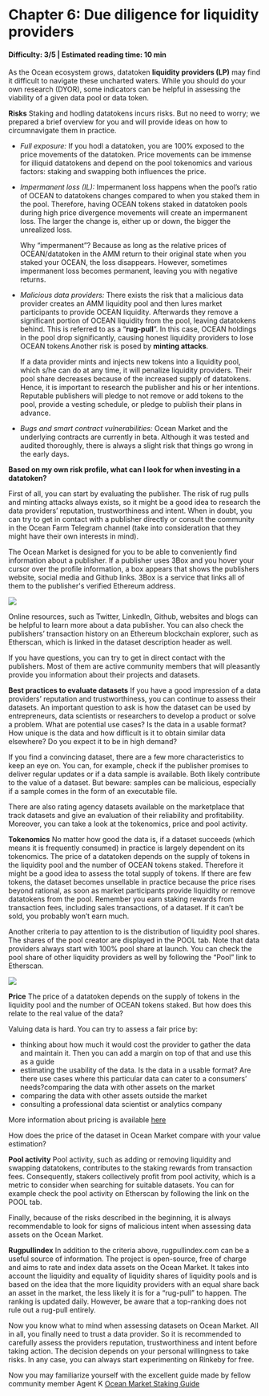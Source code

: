 # Chapter 6: Due diligence for liquidity providers

#### Difficulty: **3/5** \| Estimated reading time: **10 min**

<dialog character="squid">“With so many species cohabiting in the Ocean, distinguishing friend from foe is of utmost importance.”</dialog>

As the Ocean ecosystem grows, datatoken **liquidity providers (LP)** may find it difficult to navigate these uncharted waters. While you should do your own research (DYOR), some indicators can be helpful in assessing the viability of a given data pool or data token.

**Risks**
Staking and hodling datatokens incurs risks. But no need to worry; we prepared a brief overview for you and will provide ideas on how to circumnavigate them in practice.

- *Full exposure:* If you hodl a datatoken, you are 100% exposed to the price movements of the datatoken. Price movements can be immense for illiquid datatokens and depend on the pool tokenomics and various factors: staking and swapping both influences the price.

- *Impermanent loss (IL):* Impermanent loss happens when the pool’s ratio of OCEAN to datatokens changes compared to when you staked them in the pool. Therefore, having OCEAN tokens staked in datatoken pools during high price divergence movements will create an impermanent loss. The larger the change is, either up or down, the bigger the unrealized loss.

  Why “impermanent”? Because as long as the relative prices of OCEAN/datatoken in the AMM return to their original state when you staked your OCEAN, the loss disappears. However, sometimes impermanent loss becomes permanent, leaving you with negative returns. 

- *Malicious data providers:* There exists the risk that a malicious data provider creates an AMM liquidity pool and then lures market participants to provide OCEAN liquidity. Afterwards they remove a significant portion of OCEAN liquidity from the pool, leaving datatokens behind. This is referred to as a “**rug-pull**”. In this case, OCEAN holdings in the pool drop significantly, causing honest liquidity providers to lose OCEAN tokens.Another risk is posed by **minting attacks**. 

  If a data provider mints and injects new tokens into a liquidity pool, which s/he can do at any time, it will penalize liquidity providers. Their pool share decreases because of the increased supply of datatokens. Hence, it is important to research the publisher and his or her intentions. Reputable publishers will pledge to not remove or add tokens to the pool, provide a vesting schedule, or pledge to publish their plans in advance.

- *Bugs and smart contract vulnerabilities:* Ocean Market and the underlying contracts are currently in beta. Although it was tested and audited thoroughly, there is always a slight risk that things go wrong in the early days.

**Based on my own risk profile, what can I look for when investing in a datatoken?**

First of all, you can start by evaluating the publisher. The risk of rug pulls and minting attacks always exists, so it might be a good idea to research the data providers’ reputation, trustworthiness and intent. When in doubt, you can try to get in contact with a publisher directly or consult the community in the Ocean Farm Telegram channel (take into consideration that they might have their own interests in mind). 

The Ocean Market is designed for you to be able to conveniently find information about a publisher. If a publisher uses 3Box and you hover your cursor over the profile information, a box appears that shows the publishers website, social media and Github links. 3Box is a service that links all of them to the publisher's verified Ethereum address.

<img src="/images/defi_chapter_6_0.png" />

Online resources, such as Twitter, LinkedIn, Github, websites and blogs can be helpful to learn more about a data publisher. You can also check the publishers’ transaction history on an Ethereum blockchain explorer, such as Etherscan, which is linked in the dataset description header as well.

If you have questions, you can try to get in direct contact with the publishers. Most of them are active community members that will pleasantly provide you information about their projects and datasets.

**Best practices to evaluate datasets**
If you have a good impression of a data providers’ reputation and trustworthiness, you can continue to assess their datasets. An important question to ask is how the dataset can be used by entrepreneurs, data scientists or researchers to develop a product or solve a problem. What are potential use cases? Is the data in a usable format? How unique is the data and how difficult is it to obtain similar data elsewhere? Do you expect it to be in high demand?

If you find a convincing dataset, there are a few more characteristics to keep an eye on. You can, for example, check if the publisher promises to deliver regular updates or if a data sample is available. Both likely contribute to the value of a dataset. But beware: samples can be malicious, especially if a sample comes in the form of an executable file.

There are also rating agency datasets available on the marketplace that track datasets and give an evaluation of their reliability and profitability. Moreover, you can take a look at the tokenomics, price and pool activity.

**Tokenomics**
No matter how good the data is, if a dataset succeeds (which means it is frequently consumed) in practice is largely dependent on its tokenomics. The price of a datatoken depends on the supply of tokens in the liquidity pool and the number of OCEAN tokens staked. Therefore it might be a good idea to assess the total supply of tokens. If there are few tokens, the dataset becomes unsellable in practice because the price rises beyond rational, as soon as market participants provide liquidity or remove datatokens from the pool. Remember you earn staking rewards from transaction fees, including sales transactions, of a dataset. If it can’t be sold, you probably won’t earn much.

Another criteria to pay attention to is the distribution of liquidity pool shares. The shares of the pool creator are displayed in the POOL tab. Note that data providers always start with 100% pool share at launch. You can check the pool share of other liquidity providers as well by following the “Pool” link to Etherscan.

<img src="/images/defi_chapter_6_1.png" />

**Price**
The price of a datatoken depends on the supply of tokens in the liquidity pool and the number of OCEAN tokens staked. But how does this relate to the real value of the data?

Valuing data is hard. You can try to assess a fair price by:

- thinking about how much it would cost the provider to gather the data and maintain it. Then you can add a margin on top of that and use this as a guide
- estimating the usability of the data. Is the data in a usable format? Are there use cases where this particular data can cater to a consumers’ needs?comparing the data with other assets on the market
- comparing the data with other assets outside the market
- consulting a professional data scientist or analytics company		

More information about pricing is available <a href="https://blog.oceanprotocol.com/value-of-data-part-two-pricing-bc6c5127e338&sa=D&ust=1612204558036000&usg=AOvVaw0V_hOsQQFsMgtH5Yd3UKzd" target="_blank">here</a>

How does the price of the dataset in Ocean Market compare with your value estimation?

**Pool activity**
Pool activity, such as adding or removing liquidity and swapping datatokens, contributes to the staking rewards from transaction fees. Consequently, stakers collectively profit from pool activity, which is a metric to consider when searching for suitable datasets. You can for example check the pool activity on Etherscan by following the link on the POOL tab.

Finally, because of the risks described in the beginning, it is always recommendable to look for signs of malicious intent when assessing data assets on the Ocean Market.

**Rugpullindex**
In addition to the criteria above, rugpullindex.com can be a useful source of information. The project is open-source, free of charge and aims to rate and index data assets on the Ocean Market. It takes into account the liquidity and equality of liquidity shares of liquidity pools and is based on the idea that the more liquidity providers with an equal share back an asset in the market, the less likely it is for a “rug-pull” to happen. The ranking is updated daily. However, be aware that a top-ranking does not rule out a rug-pull entirely.

Now you know what to mind when assessing datasets on Ocean Market. All in all, you finally need to trust a data provider. So it is recommended to carefully assess the providers reputation, trustworthiness and intent before taking action. The decision depends on your personal willingness to take risks. In any case, you can always start experimenting on Rinkeby for free.

Now you may familiarize yourself with the excellent guide made by fellow community member Agent K <a href="https://agentk.medium.com/ocean-market-staking-guide-5b36294a86c0" target="_blank">Ocean Market Staking Guide</a>